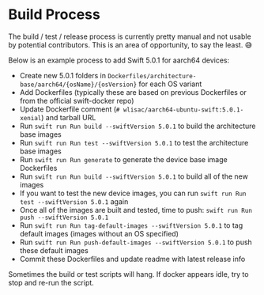 # Build Process

The build / test / release process is currently pretty manual and not usable by potential contributors. This is an area of opportunity, to say the least. 😅

Below is an example process to add Swift 5.0.1 for aarch64 devices:

- Create new 5.0.1 folders in `Dockerfiles/architecture-base/aarch64/{osName}/{osVersion}` for each OS variant
- Add Dockerfiles (typically these are based on previous Dockerfiles or from the official swift-docker repo)
- Update Dockerfile comment (`# wlisac/aarch64-ubuntu-swift:5.0.1-xenial`) and tarball URL
- Run `swift run Run build --swiftVersion 5.0.1` to build the architecture base images
- Run `swift run Run test --swiftVersion 5.0.1` to test the architecture base images
- Run `swift run Run generate` to generate the device base image Dockerfiles
- Run `swift run Run build --swiftVersion 5.0.1` to build all of the new images
- If you want to test the new device images, you can run `swift run Run test --swiftVersion 5.0.1` again
- Once all of the images are built and tested, time to push: `swift run Run push --swiftVersion 5.0.1`
- Run `swift run Run tag-default-images --swiftVersion 5.0.1` to tag default images (images without an OS specified)
- Run `swift run Run push-default-images --swiftVersion 5.0.1` to push these default images
- Commit these Dockerfiles and update readme with latest release info

Sometimes the build or test scripts will hang. If docker appears idle, try to stop and re-run the script.
